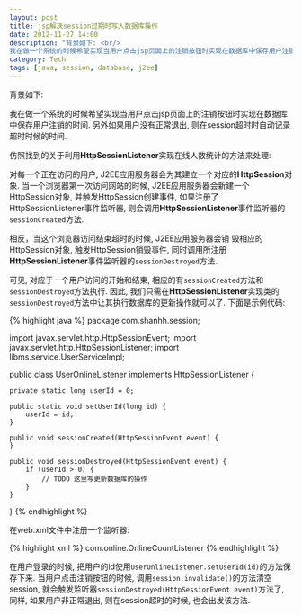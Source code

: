 ```yaml
---
layout: post
title: jsp解决session过期时写入数据库操作
date: 2012-11-27 14:00
description: "背景如下: <br/>
我在做一个系统的时候希望实现当用户点击jsp页面上的注销按钮时实现在数据库中保存用户注销的时间. 另外如果用户没有正常退出, 则在session超时时自动记录超时时候的时间."
category: Tech
tags: [java, session, database, j2ee]
---
```


背景如下: 

我在做一个系统的时候希望实现当用户点击jsp页面上的注销按钮时实现在数据库中保存用户注销的时间. 另外如果用户没有正常退出, 则在session超时时自动记录超时时候的时间.

仿照找到的关于利用**HttpSessionListener**实现在线人数统计的方法来处理: 

对每一个正在访问的用户, J2EE应用服务器会为其建立一个对应的**HttpSession**对象. 当一个浏览器第一次访问网站的时候, J2EE应用服务器会新建一个HttpSession对象, 并触发HttpSession创建事件, 如果注册了HttpSessionListener事件监听器, 则会调用**HttpSessionListener**事件监听器的`sessionCreated`方法. 

相反，当这个浏览器访问结束超时的时候, J2EE应用服务器会销 毁相应的HttpSession对象, 触发HttpSession销毁事件, 同时调用所注册**HttpSessionListener**事件监听器的`sessionDestroyed`方法. 

可见, 对应于一个用户访问的开始和结束, 相应的有`sessionCreated`方法和`sessionDestroyed`方法执行. 因此, 我们只需在**HttpSessionListener**实现类的`sessionDestroyed`方法中让其执行数据库的更新操作就可以了. 下面是示例代码: 

{% highlight java %}
package com.shanhh.session;

import javax.servlet.http.HttpSessionEvent;
import javax.servlet.http.HttpSessionListener;
import libms.service.UserServiceImpl;

public class UserOnlineListener implements HttpSessionListener {
    
    private static long userId = 0;
    
    public static void setUserId(long id) {
        userId = id;
    }

    public void sessionCreated(HttpSessionEvent event) {
    }

    public void sessionDestroyed(HttpSessionEvent event) {
        if (userId > 0) {
            // TODO 这里写更新数据库的操作
        }
    }
}
{% endhighlight %}

在web.xml文件中注册一个监听器: 

{% highlight xml %}
<listener>
    <listener-class>com.online.OnlineCountListener</listener-class>
</listener>
{% endhighlight %}

在用户登录的时候, 把用户的id使用`UserOnlineListener.setUserId(id)`的方法保存下来. 当用户点击注销按钮的时候, 调用`session.invalidate()`的方法清空session, 就会触发监听器`sessionDestroyed(HttpSessionEvent event)`方法了, 同样, 如果用户非正常退出, 则在session超时的时候, 也会出发该方法.

